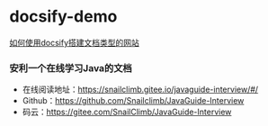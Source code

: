 # docsify-demo

[如何使用docsify搭建文档类型的网站](./docs/how-to-use-docsify.md)

### 安利一个在线学习Java的文档

- 在线阅读地址：https://snailclimb.gitee.io/javaguide-interview/#/
- Github：https://github.com/Snailclimb/JavaGuide-Interview
- 码云：https://gitee.com/SnailClimb/JavaGuide-Interview




